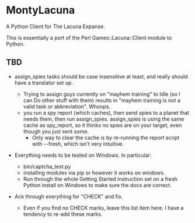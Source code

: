 MontyLacuna
===========

A Python Client for The Lacuna Expanse.

This is essentially a port of the Perl Games::Lacuna::Client module to Python.  

## TBD
- assign_spies tasks should be case insensitive at least, and really should 
  have a translator set up.
    - Trying to assign guys currently on "mayhem training" to Idle (so I can 
      Do other stuff with them) results in "mayhem training is not a valid 
      task or abbreviation".  Whoops.
    - you run a spy report (which caches), then send spies to a planet that 
      needs them, then run assign_spies.  assign_spies is using the same cache 
      as spy_report, so it thinks no spies are on your target, even though you 
      just sent some.
        - Only way to clear the cache is by re-running the report script with 
          --fresh, which isn't very intuitive.


- Everything needs to be tested on Windows.  In particular:
  - bin/captcha_test.py
  - installing modules via pip or however it works on windows.
  - Run through the whole Getting Started instruction set on a fresh Python install on 
    Windows to make sure the docs are correct.
- Ack through everything for "CHECK" and fix.
  - Even if you find no CHECK marks, leave this list item here.  I have a tendency to 
    re-add these marks.


